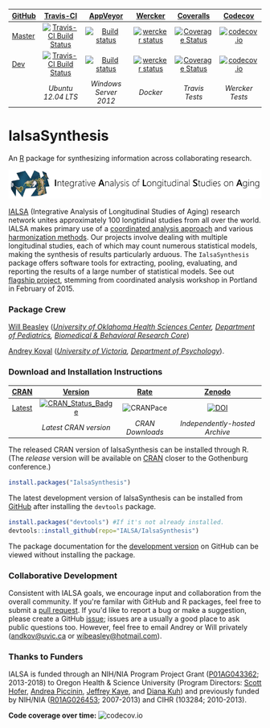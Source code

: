 <!-- rmarkdown v1 -->

| [GitHub](https://github.com/IALSA/IalsaSynthesis) | [Travis-CI](https://travis-ci.org/IALSA/IalsaSynthesis/builds) | [AppVeyor](https://ci.appveyor.com/project/wibeasley/ialsasynthesis/history) | [Wercker](https://app.wercker.com/project/bykey/8010c64ba8d5d36495614496c9dff4a8) | [Coveralls](https://coveralls.io/r/IALSA/IalsaSynthesis) | [Codecov](https://codecov.io/github/IALSA/IalsaSynthesis)
| :----- | :---------------------------: | :------------: | :-------: | :-------: | :-------: | 
| [Master](https://github.com/IALSA/IalsaSynthesis/tree/master) |  [![Travis-CI Build Status](https://travis-ci.org/IALSA/IalsaSynthesis.png?branch=master)](https://travis-ci.org/IALSA/IalsaSynthesis) | [![Build status](https://ci.appveyor.com/api/projects/status/8u5m65k0rr2veahx/branch/master?svg=true)](https://ci.appveyor.com/project/wibeasley/ialsasynthesis/branch/master) | [![wercker status](https://app.wercker.com/status/8010c64ba8d5d36495614496c9dff4a8/s/master "wercker status")](https://app.wercker.com/project/bykey/8010c64ba8d5d36495614496c9dff4a8) | [![Coverage Status](https://coveralls.io/repos/IALSA/IalsaSynthesis/badge.svg?branch=master)](https://coveralls.io/r/IALSA/IalsaSynthesis?branch=master) | [![codecov.io](http://codecov.io/github/IALSA/IalsaSynthesis/coverage.svg?branch=master)](http://codecov.io/github/IALSA/IalsaSynthesis?branch=master) |
| [Dev](https://github.com/IALSA/IalsaSynthesis/tree/dev) | [![Travis-CI Build Status](https://travis-ci.org/IALSA/IalsaSynthesis.png?branch=dev)](https://travis-ci.org/IALSA/IalsaSynthesis) | [![Build status](https://ci.appveyor.com/api/projects/status/8u5m65k0rr2veahx/branch/dev?svg=true)](https://ci.appveyor.com/project/wibeasley/ialsasynthesis/branch/dev) | [![wercker status](https://app.wercker.com/status/8010c64ba8d5d36495614496c9dff4a8/s/dev "wercker status")](https://app.wercker.com/project/bykey/8010c64ba8d5d36495614496c9dff4a8) | [![Coverage Status](https://coveralls.io/repos/IALSA/IalsaSynthesis/badge.svg?branch=dev)](https://coveralls.io/r/IALSA/IalsaSynthesis?branch=dev) | [![codecov.io](http://codecov.io/github/IALSA/IalsaSynthesis/coverage.svg?branch=dev)](http://codecov.io/github/IALSA/IalsaSynthesis?branch=dev) |
| | *Ubuntu 12.04 LTS* | *Windows Server 2012* | *Docker* | *Travis Tests* | *Wercker Tests* |


IalsaSynthesis
====================

An [R](http://www.r-project.org/) package for synthesizing information across collaborating research.

[![logo](libs/images/ialsa-wide.png)](http://www.ialsa.org/)

[IALSA](http://www.ialsa.org/) (Integrative Analysis of Longitudinal Studies of Aging) research network unites approximately 100 longtidinal studies from all over the world.  IALSA makes primary use of a [coordinated analysis approach](http://www.ncbi.nlm.nih.gov/pmc/articles/PMC2773828/) and various [harmonization methods](https://www.maelstrom-research.org/repository/methods_library). Our projects involve dealing with multiple longitudinal studies, each of which may count numerous statistical models, making the synthesis of results particularly arduous. The `IalsaSynthesis` package offers software tools for extracting, pooling, evaluating, and reporting the results of a large number of statistical models. See out [flagship project](https://github.com/IALSA/IALSA-2015-Portland), stemming from coordinated analysis workshop in Portland in February of 2015.

### Package Crew

[Will Beasley](https://www.researchgate.net/profile/William_Beasley2) (*[University of Oklahoma Health Sciences Center](http://ouhsc.edu/), [Department of Pediatrics](http://www.oumedicine.com/pediatrics), [Biomedical & Behavioral Research Core](http://ouhsc.edu/BBMC/)*)

[Andrey Koval](https://www.researchgate.net/profile/Andrey_Koval) (*[University of Victoria](http://www.uvic.ca/), [Department of Psychology](http://www.uvic.ca/socialsciences/psychology/)*).


### Download and Installation Instructions 

| [CRAN](http://cran.rstudio.com/) | [Version](https://cran.r-project.org/package=IalsaSynthesis) | [Rate](http://cranlogs.r-pkg.org/) | [Zenodo](https://zenodo.org/search?ln=en&p=ialsasynthesis) | 
|  :---- | :----: | :----: | :----: |
| [Latest](https://cran.r-project.org/package=IalsaSynthesis) | [![CRAN_Status_Badge](http://www.r-pkg.org/badges/version/IalsaSynthesis)](https://cran.r-project.org/package=IalsaSynthesis) | ![CRANPace](http://cranlogs.r-pkg.org/badges/IalsaSynthesis) | [![DOI](https://zenodo.org/badge/4971/IALSA/IalsaSynthesis.svg)](https://zenodo.org/badge/latestdoi/4971/IALSA/IalsaSynthesis) |
|   | *Latest CRAN version* | *CRAN Downloads* | *Independently-hosted Archive* |

The released CRAN version of IalsaSynthesis can be installed through R. (The *release* version will be available on [CRAN](http://cran.rstudio.com/) closer to the Gothenburg conference.)

```R
install.packages("IalsaSynthesis")
```

The latest development version of IalsaSynthesis can be installed from [GitHub](https://github.com/IALSA/IalsaSynthesis) after installing the `devtools` package.

```R
install.packages("devtools") #If it's not already installed.
devtools::install_github(repo="IALSA/IalsaSynthesis")
```

The package documentation for the [development version](documentation-peek.pdf) on GitHub can be viewed without installing the package.

### Collaborative Development
Consistent with IALSA goals, we encourage input and collaboration from the overall community.  If you're familar with GitHub and R packages, feel free to submit a [pull request](https://github.com/IALSA/IalsaSynthesis/pulls).  If you'd like to report a bug or make a suggestion, please create a GitHub [issue](https://github.com/IALSA/IalsaSynthesis/issues); issues are a usually a good place to ask public questions too.  However, feel free to email Andrey or Will privately (<andkov@uvic.ca> or <wibeasley@hotmail.com>).

### Thanks to Funders
IALSA is funded through an NIH/NIA Program Project Grant ([P01AG043362](http://projectreporter.nih.gov/project_info_description.cfm?aid=8414933&icde=18870651&ddparam=&ddvalue=&ddsub=&cr=3&csb=default&cs=ASC); 2013-2018) to Oregon Health & Science University (Program Directors: [Scott Hofer](http://www.ialsa.org/users/hofer), [Andrea Piccinin](http://www.ialsa.org/users/piccinin), [Jeffrey Kaye](http://www.ialsa.org/users/kaye), and [Diana Kuh](http://www.ialsa.org/users/kuh)) and previously funded by NIH/NIA ([R01AG026453](http://projectreporter.nih.gov/project_info_description.cfm?aid=7210005&icde=19139556&ddparam=&ddvalue=&ddsub=&cr=5&csb=default&cs=ASC); 2007-2013) and CIHR (103284; 2010-2013).

**Code coverage over time:**
![codecov.io](http://codecov.io/github/IALSA/IalsaSynthesis/branch.svg?branch=dev)

